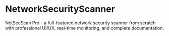 # NetworkSecurityScanner
NetSecScan Pro - a full-featured network security scanner from scratch with professional UI/UX, real-time monitoring, and complete documentation.
